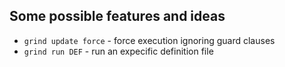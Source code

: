 
## Some possible features and ideas

* `grind update force` - force execution ignoring guard clauses
* `grind run DEF` - run an expecific definition file

